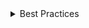 <details>
<summary>
 Best Practices
</summary>

### Do

- **Create CSS rules outside of component lifecyles.**
  CSS rule creation involves iterating the entire theme and is relatively costly. Aim to create CSS rules only as needed, for example, during application boot prior to rendering any UI.

- **Prefer using `FluentProvider`.**
  `FluentProvider` generates CSS rules using `createCSSRuleFromTheme()` and should cover most cases. Only reach for `createCSSRuleFromTheme()` when
  `FluentProvider` cannot address your needs.

</details>
